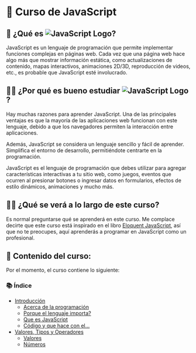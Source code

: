 # 📖 Curso de JavaScript

## 🤔 ¿Qué es ![JavaScript Logo](https://img.shields.io/badge/JavaScript-F7DF1E?style=flat&logo=javascript&logoColor=white)?

JavaScript es un lenguaje de programación que permite implementar funciones complejas en páginas web. Cada vez que una página web hace algo más que mostrar información estática, como actualizaciones de contenido, mapas interactivos, animaciones 2D/3D, reproducción de videos, etc., es probable que JavaScript esté involucrado.

## 🤷‍♂️ ¿Por qué es bueno estudiar ![JavaScript Logo](https://img.shields.io/badge/JavaScript-F7DF1E?style=flat&logo=javascript&logoColor=white)?

Hay muchas razones para aprender JavaScript. Una de las principales ventajas es que la mayoría de las aplicaciones web funcionan con este lenguaje, debido a que los navegadores permiten la interacción entre aplicaciones.

Además, JavaScript se considera un lenguaje sencillo y fácil de aprender. Simplifica el entorno de desarrollo, permitiéndote centrarte en la programación.

JavaScript es el lenguaje de programación que debes utilizar para agregar características interactivas a tu sitio web, como juegos, eventos que ocurren al presionar botones o ingresar datos en formularios, efectos de estilo dinámicos, animaciones y mucho más.

## 🧑‍💻 ¿Qué se verá a lo largo de este curso?

Es normal preguntarse qué se aprenderá en este curso. Me complace decirte que este curso está inspirado en el libro [Eloquent JavaScript](https://eloquentjs-es.thedojo.mx/Eloquent_JavaScript.pdf), así que no te preocupes, aquí aprenderás a programar en JavaScript como un profesional.

## 📁 Contenido del curso:

Por el momento, el curso contiene lo siguiente:

### 📚 Índice

- [Introducción](https://github.com/NGabrielHrz/Curso-JavaScript/tree/main/0-%20Introducción)
  - [Acerca de la programación](https://github.com/NGabrielHrz/Curso-JavaScript/tree/main/0-%20Introducción/Acerca%20de%20la%20programación)
  - [Porque el lenguaje importa?](https://github.com/NGabrielHrz/Curso-JavaScript/tree/main/0-%20Introducci%C3%B3n/Porque%20el%20lenguaje%20importa)
  - [Que es JavaScript](https://github.com/NGabrielHrz/Curso-JavaScript/tree/main/0-%20Introducci%C3%B3n/Que%20es%20JavaScript)
  - [Código y que hace con el...](https://github.com/NGabrielHrz/Curso-JavaScript/tree/main/0-%20Introducci%C3%B3n/Codigo%20y%20que%20hacer%20con%20el)
- [Valores, Tipos y Operadores](https://github.com/NGabrielHrz/Curso-JavaScript/tree/main/1.-%20Valores%2CTipos%20y%20Operadores)
  - [Valores](https://github.com/NGabrielHrz/Curso-JavaScript/tree/main/1.-%20Valores%2CTipos%20y%20Operadores/Valores)
  - [Números](https://github.com/NGabrielHrz/Curso-JavaScript/tree/main/1.-%20Valores%2CTipos%20y%20Operadores/N%C3%BAmeros)
